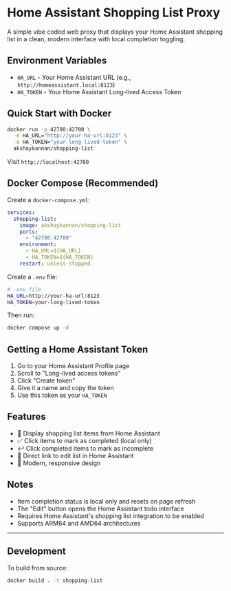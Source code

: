 # Home Assistant Shopping List Proxy

A simple vibe coded web proxy that displays your Home Assistant shopping list in a clean, modern interface with local completion toggling.

## Environment Variables

- `HA_URL` - Your Home Assistant URL (e.g., `http://homeassistant.local:8123`)
- `HA_TOKEN` - Your Home Assistant Long-lived Access Token

## Quick Start with Docker

```bash
docker run -p 42780:42780 \
  -e HA_URL="http://your-ha-url:8123" \
  -e HA_TOKEN="your-long-lived-token" \
  akshaykannan/shopping-list
```

Visit `http://localhost:42780`

## Docker Compose (Recommended)

Create a `docker-compose.yml`:

```yaml
services:
  shopping-list:
    image: akshaykannan/shopping-list
    ports:
      - "42780:42780"
    environment:
      - HA_URL=${HA_URL}
      - HA_TOKEN=${HA_TOKEN}
    restart: unless-stopped
```

Create a `.env` file:

```bash
# .env file
HA_URL=http://your-ha-url:8123
HA_TOKEN=your-long-lived-token
```

Then run:

```bash
docker compose up -d
```

## Getting a Home Assistant Token

1. Go to your Home Assistant Profile page
2. Scroll to "Long-lived access tokens"
3. Click "Create token"
4. Give it a name and copy the token
5. Use this token as your `HA_TOKEN`

## Features

- 🛒 Display shopping list items from Home Assistant
- ✅ Click items to mark as completed (local only)
- ↩️ Click completed items to mark as incomplete
- 📝 Direct link to edit list in Home Assistant
- 🎨 Modern, responsive design

## Notes

- Item completion status is local only and resets on page refresh
- The "Edit" button opens the Home Assistant todo interface
- Requires Home Assistant's shopping list integration to be enabled
- Supports ARM64 and AMD64 architectures

---

## Development

To build from source:

```bash
docker build . -t shopping-list
```